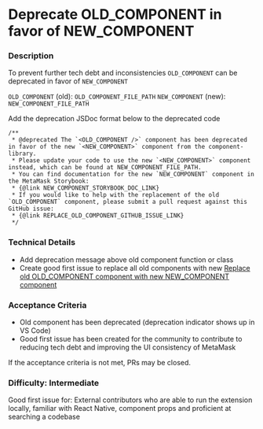 <!--
Select all instances and replace the following with ticket details
- OLD_COMPONENT
- OLD_COMPONENT_FILE_PATH
- NEW_COMPONENT
- NEW_COMPONENT_FILE_PATH
- NEW_COMPONENT_README_LINK
- REPLACE_OLD_COMPONENT_GITHUB_ISSUE_LINK
-->

# Deprecate OLD_COMPONENT in favor of NEW_COMPONENT

### Description

To prevent further tech debt and inconsistencies `OLD_COMPONENT` can be deprecated in favor of `NEW_COMPONENT`

`OLD_COMPONENT` (old): `OLD_COMPONENT_FILE_PATH`
`NEW_COMPONENT` (new): `NEW_COMPONENT_FILE_PATH`

Add the deprecation JSDoc format below to the deprecated code

```
/**
 * @deprecated The `<OLD_COMPONENT />` component has been deprecated in favor of the new `<NEW_COMPONENT>` component from the component-library.
 * Please update your code to use the new `<NEW_COMPONENT>` component instead, which can be found at NEW_COMPONENT_FILE_PATH.
 * You can find documentation for the new `NEW_COMPONENT` component in the MetaMask Storybook:
 * {@link NEW_COMPONENT_STORYBOOK_DOC_LINK}
 * If you would like to help with the replacement of the old `OLD_COMPONENT` component, please submit a pull request against this GitHub issue:
 * {@link REPLACE_OLD_COMPONENT_GITHUB_ISSUE_LINK}
 */
```

### Technical Details

- Add deprecation message above old component function or class
- Create good first issue to replace all old components with new [Replace old OLD_COMPONENT component with new NEW_COMPONENT component](./REPLACE_MOBILE.md)

### Acceptance Criteria

- Old component has been deprecated (deprecation indicator shows up in VS Code)
- Good first issue has been created for the community to contribute to reducing tech debt and improving the UI consistency of MetaMask

If the acceptance criteria is not met, PRs may be closed.

### Difficulty: Intermediate

Good first issue for: External contributors who are able to run the extension locally, familiar with React Native, component props and proficient at searching a codebase
